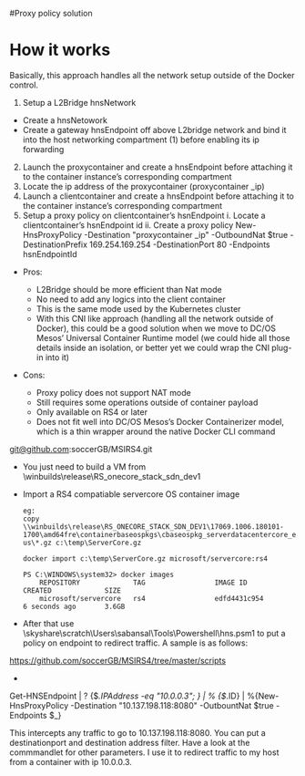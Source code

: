 

#Proxy policy solution

# How it works
Basically, this approach handles all the network setup outside of the Docker control.
1.	Setup a L2Bridge hnsNetwork 
  - Create a hnsNetowork 
  - Create a gateway hnsEndpoint off above L2bridge network and bind it into the host networking compartment (1) before enabling its ip forwarding
2.	Launch the proxycontainer and create a hnsEndpoint before attaching it to the container instance’s corresponding compartment
3.	Locate the ip address of the proxycontainer  (proxycontainer _ip)
4.	Launch a clientcontainer and create a hnsEndpoint before attaching it to the container instance’s corresponding compartment
5.	Setup a proxy policy on clientcontainer’s hsnEndpoint
i.	Locate a clientcontainer’s hsnEndpoint id
ii.	Create a proxy policy
New-HnsProxyPolicy -Destination "proxycontainer _ip" -OutboundNat $true -DestinationPrefix 169.254.169.254 -DestinationPort 80  -Endpoints hsnEndpointId

- Pros:
  -	L2Bridge should be more efficient than Nat mode
  -	No need to add any logics into the client container
  -	This is the same mode used by the Kubernetes cluster
  -	With this CNI like approach (handling all the network outside of Docker), this could be a good solution when we move to DC/OS Mesos’ Universal Container Runtime model (we could hide all those details inside an isolation, or better yet we could wrap the CNI plug-in into it)
  
- Cons:
  -	Proxy policy does not support NAT mode 
  -	Still requires some operations  outside of container payload
  -	Only available on RS4 or later
  -	Does not fit well into DC/OS Mesos’s Docker Containerizer model, which is a thin wrapper around the native Docker CLI command




git@github.com:soccerGB/MSIRS4.git

- You just need to build a VM from \\winbuilds\release\RS_onecore_stack_sdn_dev1

- Import a RS4 compatiable servercore OS container image
  
      eg: 
      copy \\winbuilds\release\RS_ONECORE_STACK_SDN_DEV1\17069.1006.180101-1700\amd64fre\containerbaseospkgs\cbaseospkg_serverdatacentercore_en-us\*.gz c:\temp\ServerCore.gz

      docker import c:\temp\ServerCore.gz microsoft/servercore:rs4
      
      PS C:\WINDOWS\system32> docker images
          REPOSITORY             TAG                 IMAGE ID            CREATED             SIZE
          microsoft/servercore   rs4                 edfd4431c954        6 seconds ago       3.6GB


- After that use \\skyshare\scratch\Users\sabansal\Tools\Powershell\hns.psm1 to put a policy on endpoint to redirect traffic. A sample is as follows:

https://github.com/soccerGB/MSIRS4/tree/master/scripts

-  
Get-HNSEndpoint | ? {$_.IPAddress -eq "10.0.0.3"; }  | % {$_.ID} | %{New-HnsProxyPolicy -Destination "10.137.198.118:8080" -OutbountNat $true -Endpoints $_}

This intercepts any traffic to go to 10.137.198.118:8080. You can put a destinationport and destination address filter. Have a look at the commmandlet for other parameters. I use it to redirect traffic to my host from a container with ip 10.0.0.3. 
